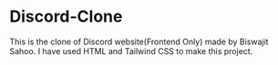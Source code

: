 # Discord-Clone
This is the clone of Discord website(Frontend Only) made by Biswajit Sahoo.
I have used HTML and Tailwind CSS to make this project.

